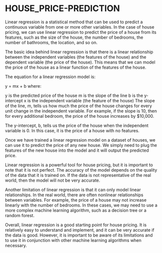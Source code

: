 # HOUSE_PRICE-PREDICTION

Linear regression is a statistical method that can be used to predict a continuous variable from one or more other variables. In the case of house pricing, we can use linear regression to predict the price of a house from its features, such as the size of the house, the number of bedrooms, the number of bathrooms, the location, and so on.

The basic idea behind linear regression is that there is a linear relationship between the independent variables (the features of the house) and the dependent variable (the price of the house). This means that we can model the price of the house as a linear function of the features of the house.

The equation for a linear regression model is:

y = mx + b
where:

y is the predicted price of the house
m is the slope of the line
b is the y-intercept
x is the independent variable (the feature of the house)
The slope of the line, m, tells us how much the price of the house changes for every unit change in the independent variable. For example, if the slope is 10, then for every additional bedroom, the price of the house increases by $10,000.

The y-intercept, b, tells us the price of the house when the independent variable is 0. In this case, it is the price of a house with no features.

Once we have trained a linear regression model on a dataset of houses, we can use it to predict the price of any new house. We simply need to plug the features of the new house into the model and it will output the predicted price.

Linear regression is a powerful tool for house pricing, but it is important to note that it is not perfect. The accuracy of the model depends on the quality of the data that it is trained on. If the data is not representative of the real world, then the model will not be very accurate.

Another limitation of linear regression is that it can only model linear relationships. In the real world, there are often nonlinear relationships between variables. For example, the price of a house may not increase linearly with the number of bedrooms. In these cases, we may need to use a more complex machine learning algorithm, such as a decision tree or a random forest.

Overall, linear regression is a good starting point for house pricing. It is relatively easy to understand and implement, and it can be very accurate if the data is good. However, it is important to be aware of its limitations and to use it in conjunction with other machine learning algorithms when necessary.
